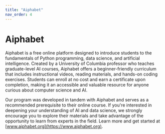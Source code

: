 ```yaml
---
title: "Aiphabet"
nav_order: 4
---
```

# Aiphabet
Aiphabet is a free online platform designed to introduce students to the fundamentals of Python programming, data science, and artificial intelligence. Created by a University of Columbia professor who teaches graduate-level AI courses, Aiphabet offers a beginner-friendly curriculum that includes instructional videos, reading materials, and hands-on coding exercises. Students can enroll at no cost and earn a certificate upon completion, making it an accessible and valuable resource for anyone curious about computer science and AI.

Our program was developed in tandem with Aiphabet and serves as a recommended prerequisite to their online course. If you're interested in deepening your understanding of AI and data science, we strongly encourage you to explore their materials and take advantage of the opportunity to learn from experts in the field. Learn more and get started at [www.aiphabet.org](https://www.aiphabet.org).
